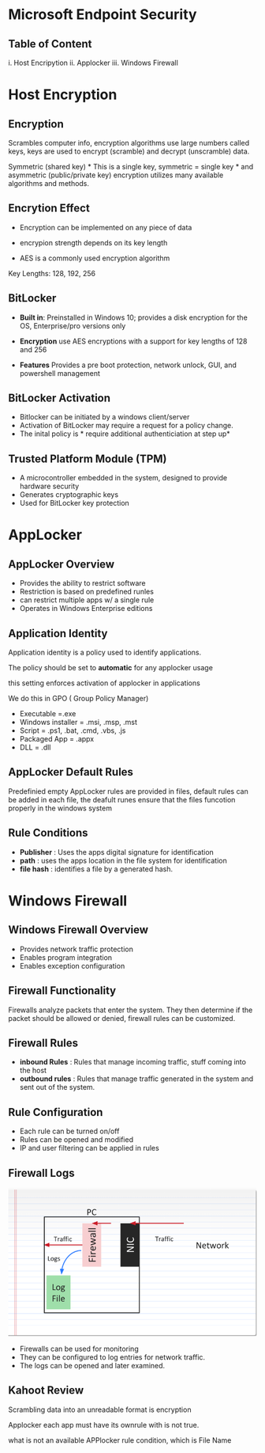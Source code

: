 # Microsoft Endpoint Security

## Table of Content

i. Host Encripytion
ii. Applocker
iii. Windows Firewall

# Host Encryption

## Encryption

Scrambles computer info, encryption algorithms use large numbers called keys, keys are used to encrypt (scramble) and decrypt (unscramble) data.

Symmetric (shared key) * This is a single key, symmetric = single key * and asymmetric (public/private key) encryption utilizes many available algorithms and methods.

## Encrytion Effect

* Encryption can be implemented on any piece of data 

* encrypion strength depends on its key length 

* AES is a commonly used encryption algorithm

Key Lengths: 128, 192, 256

## BitLocker

* **Built in**: Preinstalled in Windows 10; provides a disk encryption for the OS, Enterprise/pro versions only

* **Encryption** use AES encryptions with a support for key lengths of 128 and 256

* **Features** Provides a pre boot protection, network unlock, GUI, and powershell management

## BitLocker Activation

* Bitlocker can be initiated by a windows client/server
* Activation of BitLocker may require a request for a policy change.
* The inital policy is * require additional authenticiation at step up*

## Trusted Platform Module (TPM)

* A microcontroller embedded in the system, designed to provide hardware security
* Generates cryptographic keys
* Used for BitLocker key protection

# AppLocker

## AppLocker Overview

* Provides the ability to restrict software
* Restriction is based on predefined runles
* can restrict multiple apps w/ a single rule
* Operates in Windows Enterprise editions

## Application Identity

Application identity is a policy used to identify applications.

The policy should be set to **automatic** for any applocker usage

this setting enforces activation of applocker in applications

We do this in GPO ( Group Policy Manager)

* Executable =.exe
* Windows installer = .msi, .msp, .mst
* Script = .ps1, .bat, .cmd, .vbs, .js
* Packaged App = .appx
* DLL = .dll

## AppLocker Default Rules

Predefinied empty AppLocker rules are provided in files, default rules can be added in each file, the deafult runes ensure that the files funcotion properly in the windows system

## Rule Conditions

* **Publisher** : Uses the apps digital signature for identification
* **path** : uses the apps location in the file system for identification
* **file hash** : identifies a file by a generated hash.

# Windows Firewall

## Windows Firewall Overview

* Provides network traffic protection
* Enables program integration
* Enables exception configuration

## Firewall Functionality

Firewalls analyze packets that enter the system. They then determine if the packet should be allowed or denied, firewall rules can be customized.

## Firewall Rules

* **inbound Rules** : Rules that manage incoming traffic, stuff coming into the host
* **outbound rules** : Rules that manage traffic generated in the system and sent out of the system.

## Rule Configuration

* Each rule can be turned on/off
* Rules can be opened and modified
* IP and user filtering can be applied in rules

## Firewall Logs

![Alt text](./assets/firewall%20log.PNG)

* Firewalls can be used for monitoring
* They can be configured to log entries for network traffic.
* The logs can be opened and later examined.

## Kahoot Review

Scrambling data into an unreadable format is encryption

Applocker each app must have its ownrule with is not true.

what is not an available APPlocker rule condition, which is File Name

